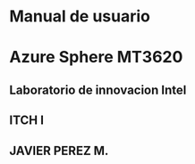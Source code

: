 # Manual de usuario
# Azure Sphere MT3620
## Laboratorio de innovacion Intel
## ITCH I
## JAVIER PEREZ M.
